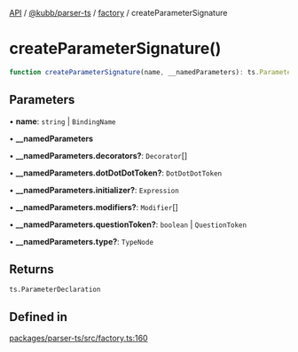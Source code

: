 [API](../../../../../packages.md) / [@kubb/parser-ts](../../../index.md) / [factory](../index.md) / createParameterSignature

# createParameterSignature()

```ts
function createParameterSignature(name, __namedParameters): ts.ParameterDeclaration
```

## Parameters

• **name**: `string` \| `BindingName`

• **\_\_namedParameters**

• **\_\_namedParameters.decorators?**: `Decorator`[]

• **\_\_namedParameters.dotDotDotToken?**: `DotDotDotToken`

• **\_\_namedParameters.initializer?**: `Expression`

• **\_\_namedParameters.modifiers?**: `Modifier`[]

• **\_\_namedParameters.questionToken?**: `boolean` \| `QuestionToken`

• **\_\_namedParameters.type?**: `TypeNode`

## Returns

`ts.ParameterDeclaration`

## Defined in

[packages/parser-ts/src/factory.ts:160](https://github.com/kubb-project/kubb/blob/ff80665146ae086e044807d0072fda660e72e1fd/packages/parser-ts/src/factory.ts#L160)
